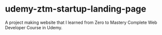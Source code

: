 # udemy-ztm-startup-landing-page
A project making website that I learned from Zero to Mastery Complete Web Developer Course in Udemy.
